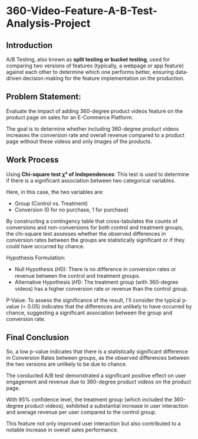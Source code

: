 # 360-Video-Feature-A-B-Test-Analysis-Project


## Introduction

A/B Testing, also known as **split testing or bucket testing**, used for comparing two versions of features (typically, a webpage or app feature) against each other to determine which one performs better, ensuring data-driven decision-making for the feature implementation on the production.

##  Problem Statement:
Evaluate the impact of adding 360-degree product videos feature on the product page on sales for an E-Commerce Platform. 

The goal is to determine whether including 360-degree product videos increases the conversion rate and overall revenue compared to a product page without these videos and only images of the products.

## Work Process
Using **Chi-square test χ² of Independences**: This test is used to determine if there is a significant association between two categorical variables.

Here, in this case, the two variables are:

* Group (Control vs. Treatment)
* Conversion (0 for no purchase, 1 for purchase)

By constructing a contingency table that cross-tabulates the counts of conversions and non-conversions for both control and treatment groups, the chi-square test assesses whether the observed differences in conversion rates between the groups are statistically significant or if they could have occurred by chance.

Hypothesis Formulation:

* Null Hypothesis (𝐻0): There is no difference in conversion rates or revenue between the control and treatment groups.
* Alternative Hypothesis (𝐻1): The treatment group (with 360-degree videos) has a higher conversion rate or revenue than the control group.

P-Value: To assess the significance of the result, I'll consider the typical p-value (< 0.05) indicates that the differences are unlikely to have occurred by chance, suggesting a significant association between the group and conversion rate.

## Final Conclusion

So, a low p-value indicates that there is a statistically significant difference in Conversion Rates between groups, as the observed differences between the two versions are unlikely to be due to chance.

The conducted A/B test demonstrated a significant positive effect on user engagement and revenue due to 360-degree product videos on the product page.

With 95% confidence level, the treatment group (which included the 360-degree product videos), exhibited a substantial increase in user interaction and average revenue per user compared to the control group.

This feature not only improved user interaction but also contributed to a notable increase in overall sales performance.
